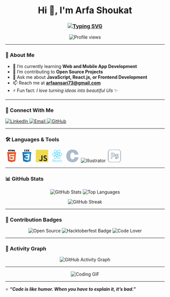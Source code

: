 <h1 align="center">Hi 👋, I'm Arfa Shoukat</h1>

<h3 align="center">
  <a href="https://git.io/typing-svg">
    <img src="https://readme-typing-svg.herokuapp.com?font=Fira+Code&size=22&pause=1000&color=00E7FF&center=true&vCenter=true&width=450&lines=Frontend+Developer;MERN+Stack+Learner;Open+Source+Contributor;UI+Design+Enthusiast" alt="Typing SVG" />
  </a>
</h3>

<p align="center">
  <img src="https://komarev.com/ghpvc/?username=arfashoukat&label=Profile%20views&color=0e75b6&style=flat" alt="Profile views" />
</p>

---

### 🌸 About Me  
- 🌱 I’m currently learning **Web and Mobile App Development**  
- 👯 I’m contributing to **Open Source Projects**  
- 💬 Ask me about **JavaScript, React.js, or Frontend Development**  
- 📫 Reach me at **arfaansari73@gmail.com**  
- ⚡ Fun fact: *I love turning ideas into beautiful UIs* ✨  

---

### 🤝 Connect With Me  
<p align="left">
  <a href="https://linkedin.com/in/arfa-shoukat-33bbaa297" target="_blank">
    <img src="https://img.shields.io/badge/LinkedIn-0A66C2?style=for-the-badge&logo=linkedin&logoColor=white" alt="LinkedIn"/>
  </a>
  <a href="mailto:arfaansari73@gmail.com">
    <img src="https://img.shields.io/badge/Gmail-EA4335?style=for-the-badge&logo=gmail&logoColor=white" alt="Email"/>
  </a>
  <a href="https://github.com/ArfaShoukat" target="_blank">
    <img src="https://img.shields.io/badge/GitHub-171515?style=for-the-badge&logo=github&logoColor=white" alt="GitHub"/>
  </a>
</p>

---

### 🛠️ Languages & Tools  
<p align="left">
  <img src="https://raw.githubusercontent.com/devicons/devicon/master/icons/html5/html5-original-wordmark.svg" title="HTML5" alt="HTML" width="40" height="40"/>&nbsp;
  <img src="https://raw.githubusercontent.com/devicons/devicon/master/icons/css3/css3-original-wordmark.svg" title="CSS3" alt="CSS" width="40" height="40"/>&nbsp;
  <img src="https://raw.githubusercontent.com/devicons/devicon/master/icons/javascript/javascript-original.svg" title="JavaScript" alt="JavaScript" width="40" height="40"/>&nbsp;
  <img src="https://raw.githubusercontent.com/devicons/devicon/master/icons/react/react-original-wordmark.svg" title="React" alt="React" width="40" height="40"/>&nbsp;
  <img src="https://raw.githubusercontent.com/devicons/devicon/master/icons/c/c-original.svg" title="C" alt="C" width="40" height="40"/>&nbsp;
  <img src="https://www.vectorlogo.zone/logos/adobe_illustrator/adobe_illustrator-icon.svg" title="Illustrator" alt="Illustrator" width="40" height="40"/>&nbsp;
  <img src="https://raw.githubusercontent.com/devicons/devicon/master/icons/photoshop/photoshop-line.svg" title="Photoshop" alt="Photoshop" width="40" height="40"/>&nbsp;
</p>

---

### 📊 GitHub Stats  
<p align="center">
  <img src="https://github-readme-stats.vercel.app/api?username=arfashoukat&show_icons=true&theme=tokyonight" alt="GitHub Stats" height="150"/>
  <img src="https://github-readme-stats.vercel.app/api/top-langs?username=arfashoukat&layout=compact&theme=tokyonight" alt="Top Languages" height="150"/>
</p>

<p align="center">
  <img src="https://github-readme-streak-stats.herokuapp.com?user=arfashoukat&theme=tokyonight&date_format=j%20M%5B%20Y%5D" alt="GitHub Streak" height="180"/>
</p>

---

### 🏅 Contribution Badges  
<p align="center">
  <img src="https://img.shields.io/badge/Open%20Source%20Contributor-🎯-brightgreen?style=for-the-badge" alt="Open Source" />
  <img src="https://img.shields.io/badge/Hacktoberfest%20Contributor-FF4500?style=for-the-badge&logo=hackster&logoColor=white" alt="Hacktoberfest Badge"/>
  <img src="https://img.shields.io/badge/Code%20Lover-💻-ff69b4?style=for-the-badge" alt="Code Lover"/>
</p>

---

### 🧩 Activity Graph  
<p align="center">
  <img src="https://github-readme-activity-graph.vercel.app/graph?username=arfashoukat&theme=tokyo-night" alt="GitHub Activity Graph"/>
</p>

---


</p>

<p align="center">
  <img src="https://i.pinimg.com/originals/4d/45/5a/4d455a41e7c6dc197c47e529bbf1a5f2.gif" width="400" alt="Coding GIF"/>
</p>

---

⭐ **_“Code is like humor. When you have to explain it, it’s bad.”_**
